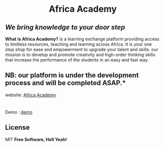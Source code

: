
# <h1  align="center">Africa Academy</h1> 

## _We bring knowledge to your door step_

  
**What is Africa Academy?**
is a learning exchange platform providing access to limitless resources, teaching and learning across Africa. It is your one stop shop for ease and empowerment to upgrade your talent and skills.
our mission is to develop and promote creativity and high-order thinking skills that increase the performance of the students in an easy and fast way.

## NB: our platform is under the development process and will be completed ASAP.*


website: [Africa Academy](https://http://afrivarsity.com/)
#
Demo   : [demo](http://demo.afrivarsity.com/)

  

## License
MIT
**Free Software, Hell Yeah!**
